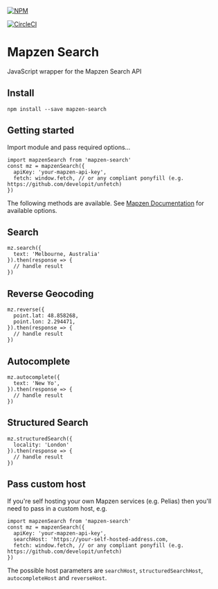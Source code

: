 [![NPM](https://nodei.co/npm/mapzen-search.png)](https://npmjs.org/package/mapzen-search)

[![CircleCI](https://circleci.com/gh/Lighthouse-io/mapzen-search.svg?style=svg)](https://circleci.com/gh/Lighthouse-io/mapzen-search)

# Mapzen Search

JavaScript wrapper for the Mapzen Search API

## Install

```
npm install --save mapzen-search
```

## Getting started

Import module and pass required options...

```
import mapzenSearch from 'mapzen-search'
const mz = mapzenSearch({
  apiKey: 'your-mapzen-api-key',
  fetch: window.fetch, // or any compliant ponyfill (e.g. https://github.com/developit/unfetch)
})
```

The following methods are available. See [Mapzen Documentation](https://mapzen.com/documentation/search/) for available options.

## Search

```
mz.search({
  text: 'Melbourne, Australia'
}).then(response => {
  // handle result
})
```

## Reverse Geocoding

```
mz.reverse({
  point.lat: 48.858268,
  point.lon: 2.294471,
}).then(response => {
  // handle result
})
```

## Autocomplete

```
mz.autocomplete({
  text: 'New Yo',
}).then(response => {
  // handle result
})
```

## Structured Search

```
mz.structuredSearch({
  locality: 'London'
}).then(response => {
  // handle result
})
```

## Pass custom host

If you're self hosting your own Mapzen services (e.g. Pelias) then you'll need to pass in a custom host, e.g.

```
import mapzenSearch from 'mapzen-search'
const mz = mapzenSearch({
  apiKey: 'your-mapzen-api-key',
  searchHost: 'https://your-self-hosted-address.com,
  fetch: window.fetch, // or any compliant ponyfill (e.g. https://github.com/developit/unfetch)
})
```

The possible host parameters are `searchHost`, `structuredSearchHost`, `autocompleteHost` and `reverseHost`.
